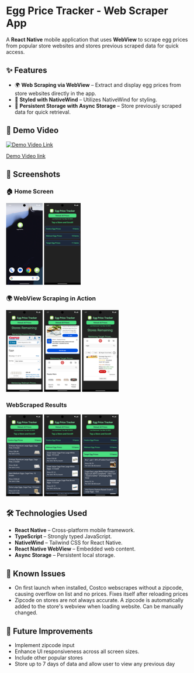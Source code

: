 # Egg Price Tracker - Web Scraper App

A **React Native** mobile application that uses **WebView** to scrape egg prices from popular store websites and stores previous scraped data for quick access.  

## ✨ Features  

- 🌍 **Web Scraping via WebView** – Extract and display egg prices from store websites directly in the app.  
- 🎨 **Styled with NativeWind** – Utilizes NativeWind for styling.  
- 💾 **Persistent Storage with Async Storage** – Store previously scraped data for quick retrieval.  

## 🎥 Demo Video  

[![Demo Video Link](https://img.youtube.com/vi/v5SerNyKNf0/hqdefault.jpg)](https://youtube.com/watch/v5SerNyKNf0)

[Demo Video link](https://youtube.com/watch/v5SerNyKNf0)

## 📸 Screenshots  

### 🏠 Home Screen  
<img src="screenshots/app_icon.png" alt="App Icon" width="100">  
<img src="screenshots/home_screen.png" alt="Home Screen" width="100">  

### 🌍 WebView Scraping in Action  
<img src="screenshots/price_fetching1.png" alt="WebView Scraper" width="100">
<img src="screenshots/price_fetching2.png" alt="WebView Scraper" width="100">
<img src="screenshots/price_fetching3.png" alt="WebView Scraper" width="100">

### WebScraped Results
<img src="screenshots/fetch_results1.png" alt="Fetched results" width="100">
<img src="screenshots/fetch_results2.png" alt="Fetched results" width="100">
<img src="screenshots/fetch_results3.png" alt="Fetched results" width="100">

## 🛠️ Technologies Used
- **React Native** – Cross-platform mobile framework.
- **TypeScript** – Strongly typed JavaScript.
- **NativeWind** – Tailwind CSS for React Native.
- **React Native WebView** – Embedded web content.
- **Async Storage**  – Persistent local storage.

## 🐞 Known Issues  
- On first launch when installed, Costco webscrapes without a zipcode, causing overflow on list and no prices. Fixes itself after reloading prices
- Zipcode on stores are not always accurate. A zipcode is automatically added to the store's webview when loading website. Can be manually changed.

## 🔮 Future Improvements  
- Implement zipcode input
- Enhance UI responsiveness across all screen sizes.  
- Include other popular stores
- Store up to 7 days of data and allow user to view any previous day